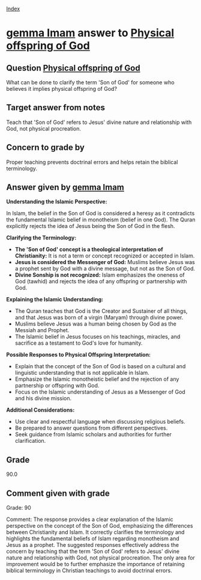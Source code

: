 
[Index](../../index.md)
# [gemma Imam](../../answering_models/gemma_Imam.md) answer to [Physical offspring of God](../../questions/Physical_offspring_of_God.md)

## Question [Physical offspring of God](../../questions/Physical_offspring_of_God.md)
What can be done to clarify the term 'Son of God' for someone who believes it implies physical offspring of God?

## Target answer from notes
Teach that 'Son of God' refers to Jesus' divine nature and relationship with God, not physical procreation.

## Concern to grade by
Proper teaching prevents doctrinal errors and helps retain the biblical terminology.

## Answer given by [gemma Imam](../../answering_models/gemma_Imam.md)
**Understanding the Islamic Perspective:**

In Islam, the belief in the Son of God is considered a heresy as it contradicts the fundamental Islamic belief in monotheism (belief in one God). The Quran explicitly rejects the idea of Jesus being the Son of God in the flesh.

**Clarifying the Terminology:**

* **The 'Son of God' concept is a theological interpretation of Christianity:** It is not a term or concept recognized or accepted in Islam.
* **Jesus is considered the Messenger of God:** Muslims believe Jesus was a prophet sent by God with a divine message, but not as the Son of God.
* **Divine Sonship is not recognized:** Islam emphasizes the oneness of God (tawhid) and rejects the idea of any offspring or partnership with God.

**Explaining the Islamic Understanding:**

* The Quran teaches that God is the Creator and Sustainer of all things, and that Jesus was born of a virgin (Maryam) through divine power.
* Muslims believe Jesus was a human being chosen by God as the Messiah and Prophet.
* The Islamic belief in Jesus focuses on his teachings, miracles, and sacrifice as a testament to God's love for humanity.

**Possible Responses to Physical Offspring Interpretation:**

* Explain that the concept of the Son of God is based on a cultural and linguistic understanding that is not applicable in Islam.
* Emphasize the Islamic monotheistic belief and the rejection of any partnership or offspring with God.
* Focus on the Islamic understanding of Jesus as a Messenger of God and his divine mission.

**Additional Considerations:**

* Use clear and respectful language when discussing religious beliefs.
* Be prepared to answer questions from different perspectives.
* Seek guidance from Islamic scholars and authorities for further clarification.

## Grade
90.0

## Comment given with grade
Grade: 90

Comment: The response provides a clear explanation of the Islamic perspective on the concept of the Son of God, emphasizing the differences between Christianity and Islam. It correctly clarifies the terminology and highlights the fundamental beliefs of Islam regarding monotheism and Jesus as a prophet. The suggested responses effectively address the concern by teaching that the term 'Son of God' refers to Jesus' divine nature and relationship with God, not physical procreation. The only area for improvement would be to further emphasize the importance of retaining biblical terminology in Christian teachings to avoid doctrinal errors.
